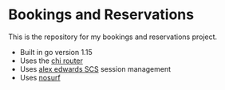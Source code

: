 # Bookings and Reservations

This is the repository for my bookings and reservations project.

- Built in go version 1.15
- Uses the [chi router](https://github.com/go-chi/chi/)
- Uses [alex edwards SCS](https://github.com/alexedwards/scs/) session management
- Uses [nosurf](https://github.com/justinas/nosurf) 